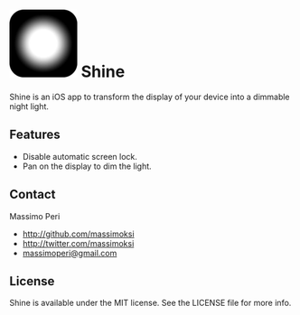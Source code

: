 # ![Shine](Assets/AppIcon-60@2x.png) Shine

Shine is an iOS app to transform the display of your device into a dimmable night light.

## Features

- Disable automatic screen lock.
- Pan on the display to dim the light.

## Contact

Massimo Peri

- http://github.com/massimoksi
- http://twitter.com/massimoksi
- massimoperi@gmail.com

## License

Shine is available under the MIT license. See the LICENSE file for more info.
